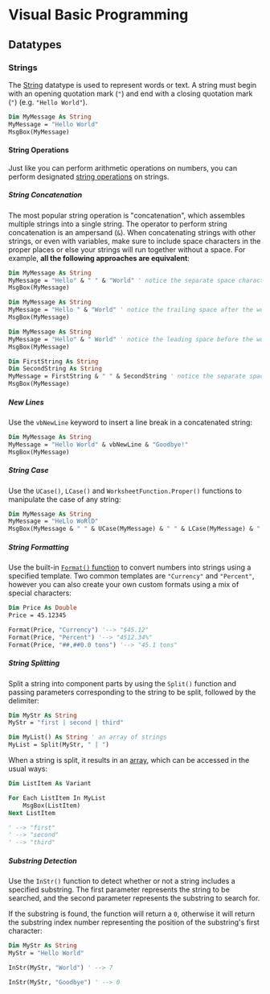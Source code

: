 # Visual Basic Programming

## Datatypes

### Strings

The [String](https://msdn.microsoft.com/en-us/vba/language-reference-vba/articles/string-data-type) datatype is used to represent words or text. A string must begin with an opening quotation mark (`"`) and end with a closing quotation mark (`"`) (e.g. `"Hello World"`).

```vb
Dim MyMessage As String
MyMessage = "Hello World"
MsgBox(MyMessage)
```

#### String Operations

Just like you can perform arithmetic operations on numbers, you can perform designated [string operations](https://docs.microsoft.com/en-us/dotnet/visual-basic/language-reference/functions/string-functions)
 on strings.

##### String Concatenation

The most popular string operation is "concatenation", which assembles multiple strings into a single string. The operator to perform string concatenation is an ampersand (`&`). When concatenating strings with other strings, or even with variables, make sure to include space characters in the proper places or else your strings will run together without a space. For example, **all the following approaches are equivalent**:

```vb
Dim MyMessage As String
MyMessage = "Hello" & " " & "World" ' notice the separate space character
MsgBox(MyMessage)
```

```vb
Dim MyMessage As String
MyMessage = "Hello " & "World" ' notice the trailing space after the word Hello
MsgBox(MyMessage)
```

```vb
Dim MyMessage As String
MyMessage = "Hello" & " World" ' notice the leading space before the word World
MsgBox(MyMessage)
```

```vb
Dim FirstString As String
Dim SecondString As String
MyMessage = FirstString & " " & SecondString ' notice the separate space character in-between the two variables. just because you use variables to represent strings does not change your need to include space characters
MsgBox(MyMessage)
```

##### New Lines

Use the `vbNewLine` keyword to insert a line break in a concatenated string:

```vb
Dim MyMessage As String
MyMessage = "Hello World" & vbNewLine & "Goodbye!"
MsgBox(MyMessage)
```

##### String Case

Use the `UCase()`, `LCase()` and `WorksheetFunction.Proper()` functions to manipulate the case of any string:

```vb
Dim MyMessage As String
MyMessage = "HeLlo WoRlD"
MsgBox(MyMessage & " " & UCase(MyMessage) & " " & LCase(MyMessage) & " " & WorksheetFunction.Proper(MyMessage))
```

##### String Formatting

Use the built-in [`Format()` function](https://msdn.microsoft.com/en-us/vba/language-reference-vba/articles/format-function-visual-basic-for-applications) to convert numbers into strings using a specified template. Two common templates are `"Currency"` and `"Percent"`, however you can also create your own custom formats using a mix of special characters:

```vb
Dim Price As Double
Price = 45.12345

Format(Price, "Currency") '--> "$45.12"
Format(Price, "Percent") '--> "4512.34%"
Format(Price, "##,##0.0 tons") '--> "45.1 tons"
```

##### String Splitting

Split a string into component parts by using the `Split()` function and passing parameters corresponding to the string to be split, followed by the delimiter:

```vb
Dim MyStr As String
MyStr = "first | second | third"

Dim MyList() As String ' an array of strings
MyList = Split(MyStr, " | ")
```

When a string is split, it results in an [array](arrays.md), which can be accessed in the usual ways:

```vb
Dim ListItem As Variant

For Each ListItem In MyList
    MsgBox(ListItem)
Next ListItem

' --> "first"
' --> "second"
' --> "third"
```

##### Substring Detection

Use the `InStr()` function to detect whether or not a string includes a specified substring. The first parameter represents the string to be searched, and the second parameter represents the substring to search for.

If the substring is found, the function will return a `0`, otherwise it will return the substring index number representing the position of the substring's first character:

```vb
Dim MyStr As String
MyStr = "Hello World"

InStr(MyStr, "World") ' --> 7

InStr(MyStr, "Goodbye") ' --> 0
```
